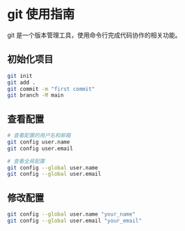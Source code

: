 # git 使用指南

git 是一个版本管理工具，使用命令行完成代码协作的相关功能。

## 初始化项目

```sh
git init
git add .
git commit -m "first commit"
git branch -M main
```

## 查看配置

```sh
# 查看配置的用户名和邮箱
git config user.name
git config user.email

# 查看全局配置
git config --global user.name
git config --global user.email
```

## 修改配置

```sh
git config --global user.name "your_name"
git config --global user.email "your_email"
```

